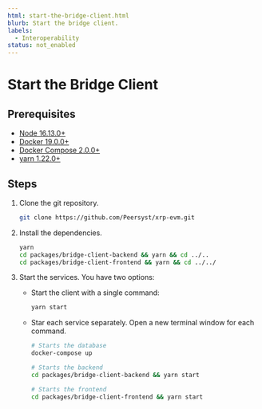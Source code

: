 ```yaml
---
html: start-the-bridge-client.html
blurb: Start the bridge client.
labels:
  - Interoperability
status: not_enabled
---
```

# Start the Bridge Client

## Prerequisites

- [Node 16.13.0+](https://nodejs.org/es)
- [Docker 19.0.0+](https://www.docker.com/)
- [Docker Compose 2.0.0+](https://docs.docker.com/compose/)
- [yarn 1.22.0+](https://yarnpkg.com/)


## Steps

1. Clone the git repository.

    ```bash
    git clone https://github.com/Peersyst/xrp-evm.git
    ```

2. Install the dependencies.

    ```bash
    yarn
    cd packages/bridge-client-backend && yarn && cd ../..
    cd packages/bridge-client-frontend && yarn && cd ../../
    ```

3. Start the services. You have two options:

    - Start the client with a single command:

        ```bash
        yarn start
        ```
    
    - Star each service separately. Open a new terminal window for each command.

        ```bash
        # Starts the database
        docker-compose up
        ```

        ```bash
        # Starts the backend
        cd packages/bridge-client-backend && yarn start
        ```

        ```bash
        # Starts the frontend
        cd packages/bridge-client-frontend && yarn start
        ```